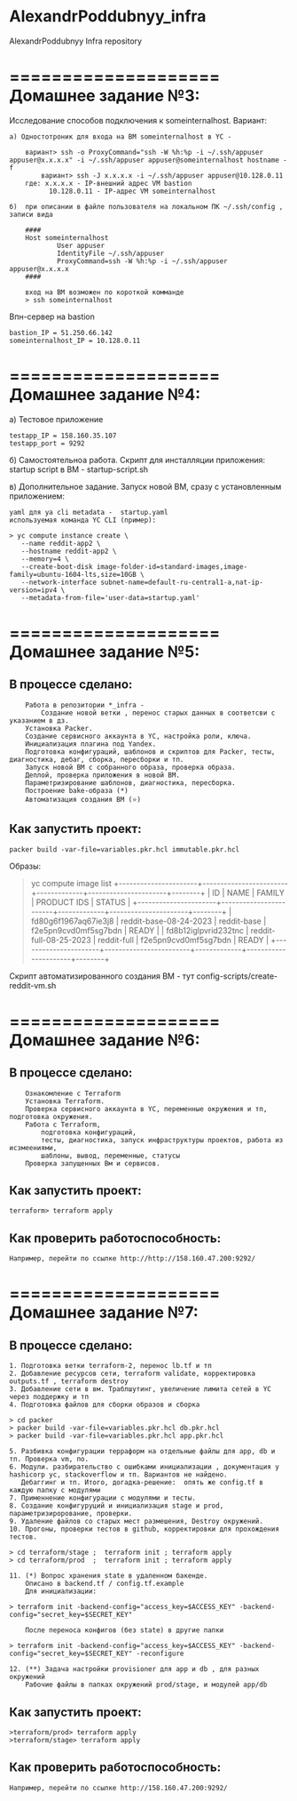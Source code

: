 # AlexandrPoddubnyy_infra
AlexandrPoddubnyy Infra repository


====================
Домашнее задание №3:
====================

Исследование способов подключения к someinternalhost. Вариант:

	а) Одностотроник для входа на ВМ someinternalhost в YC -

		вариант> ssh -o ProxyCommand="ssh -W %h:%p -i ~/.ssh/appuser appuser@x.x.x.x" -i ~/.ssh/appuser appuser@someinternalhost hostname -f
	        вариант> ssh -J x.x.x.x -i ~/.ssh/appuser appuser@10.128.0.11
		где: x.x.x.x - IP-внешний адрес VM bastion
		      10.128.0.11 - IP-адрес VM someinternalhost

	б)  при описании в файле пользователя на локальном ПК ~/.ssh/config , записи вида

		####
		Host someinternalhost
		        User appuser
		        IdentityFile ~/.ssh/appuser
		        ProxyCommand=ssh -W %h:%p -i ~/.ssh/appuser appuser@x.x.x.x
		####

		вход на ВМ возможен по короткой комманде
		> ssh someinternalhost

Впн-сервер на bastion

	bastion_IP = 51.250.66.142
	someinternalhost_IP = 10.128.0.11

====================
Домашнее задание №4:
====================

а) Тестовое приложение

	testapp_IP = 158.160.35.107
	testapp_port = 9292

б) Самостоятельноа работа. Скрипт для инсталляции приложения:
	 startup script в ВМ -  startup-script.sh

в) Дополнительное задание. Запуск новой ВМ, сразу с установленным приложением:

	yaml для ya cli metadata -  startup.yaml
	используемая команда YС CLI (пример):

	> yc compute instance create \
	   --name reddit-app2 \
	   --hostname reddit-app2 \
	   --memory=4 \
	   --create-boot-disk image-folder-id=standard-images,image-family=ubuntu-1604-lts,size=10GB \
	   --network-interface subnet-name=default-ru-central1-a,nat-ip-version=ipv4 \
	   --metadata-from-file='user-data=startup.yaml'


====================
Домашнее задание №5:
====================

## В процессе сделано:
        Работа в репозитории *_infra -
            Создание новой ветки , перенос старых данных в соответсви с указанием в дз.
        Установка Packer.
        Создание сервисного аккаунта в YC, настройка роли, ключа.
        Инициализация плагина под Yandex.
        Подготовка конфигураций, шаблонов и скриптов для Packer, тесты, диагностика, дебаг, сборка, пересборки и тп.
        Запуск новой ВМ с собранного образа, проверка образа.
        Деплой, проверка приложения в новой ВМ.
        Параметризирование шаблонов, диагностика, пересборка.
        Построение bake-образа (*)
        Автоматизация создания ВМ (⭐)

## Как запустить проект:
    packer build -var-file=variables.pkr.hcl immutable.pkr.hcl

Образы:
> yc compute image list
+----------------------+------------------------+-------------+----------------------+--------+
|          ID          |          NAME          |   FAMILY    |     PRODUCT IDS      | STATUS |
+----------------------+------------------------+-------------+----------------------+--------+
| fd80g6f1967aq67ie3j8 | reddit-base-08-24-2023 | reddit-base | f2e5pn9cvd0mf5sg7bdn | READY  |
| fd8b12iglpvrid232tnc | reddit-full-08-25-2023 | reddit-full | f2e5pn9cvd0mf5sg7bdn | READY  |
+----------------------+------------------------+-------------+----------------------+--------+

Скрипт автоматизированного создания ВМ - тут config-scripts/create-reddit-vm.sh

====================
Домашнее задание №6:
====================

## В процессе сделано:
        Ознакомление с Terraform
        Установка Terraform.
        Проверка сервисного аккаунта в YC, переменные окружения и тп, подготовка окружения.
        Работа с Terraform,
            подготовка конфигураций,
            тесты, диагностика, запуск инфраструктуры проектов, работа из исзмеениями,
            шаблоны, вывод, переменные, статусы
        Проверка запущенных Вм и сервисов.

## Как запустить проект:
	terraform> terraform apply

## Как проверить работоспособность:
	Например, перейти по ссылке http://http://158.160.47.200:9292/


====================
Домашнее задание №7:
====================

## В процессе сделано:
    1. Подготовка ветки terraform-2, перенос lb.tf и тп
    2. Добавление ресурсов сети, terraform validate, корректировка outputs.tf , terraform destroy
    3. Добавление сети в вм. Траблшутинг, увеличение лимита сетей в YC через поддержку и тп
    4. Подготовка файлов для сборки образов и сборка

	> cd packer
	> packer build -var-file=variables.pkr.hcl db.pkr.hcl
	> packer build -var-file=variables.pkr.hcl app.pkr.hcl

    5. Разбивка конфигурации терраформ на отдельные файлы для app, db и тп. Проверка vm, по.
    6. Модули. разбирательство с ошибками инициализации , документация у hashicorp yc, stackoverflow и тп. Вариантов не найдено.
       Дебаггинг и тп. Итого, догадка-решение:  опять же config.tf в каждую папку с модулями
    7. Применнение конфигурации с модулями и тесты.
    8. Создание конфигуруций и инициализация stage и prod, параметризирорование, проверки.
    9. Удаление файлов со старых мест размешения, Destroy окружений.
    10. Прогоны, проверки тестов в github, корректировки для прохождения тестов.

	> cd terraform/stage ;  terraform init ; terraform apply
	> cd terraform/prod  ;  terraform init ; terraform apply

    11. (*) Вопрос хранения state в удаленном бакенде.
        Описано в backend.tf / config.tf.example
        Для инициализации:

	> terraform init -backend-config="access_key=$ACCESS_KEY" -backend-config="secret_key=$SECRET_KEY"

        После переноса конфигов (без state) в другие папки

	> terraform init -backend-config="access_key=$ACCESS_KEY" -backend-config="secret_key=$SECRET_KEY" -reconfigure

    12. (**) Задача настройки provisioner для app и db , для разных окружений
        Рабочие файлы в папках окружений prod/stage, и модулей app/db


## Как запустить проект:

	>terraform/prod> terraform apply
	>terraform/stage> terraform apply

## Как проверить работоспособность:

	Например, перейти по ссылке http://158.160.47.200:9292/
